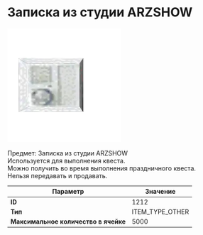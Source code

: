 # Записка из студии ARZSHOW

![Item Image](../img/1212.webp?raw=true)

Предмет: Записка из студии ARZSHOW<br>Используется для выполнения квеста.<br>Можно получить во время выполнения праздничного квеста.<br>Нельзя передавать и продавать.


| Параметр | Значение |
|----------|----------|
| **ID** | 1212 |
| **Тип** | ITEM_TYPE_OTHER |
| **Максимальное количество в ячейке** | 5000 |

